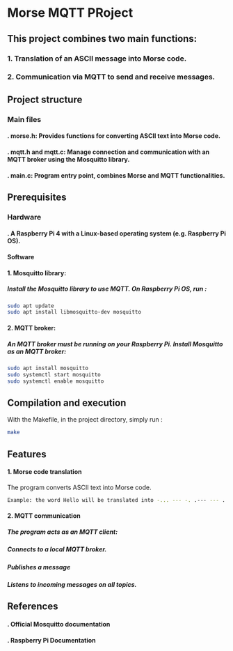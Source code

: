# Morse MQTT PRoject

## This project combines two main functions:

### 1. **Translation of an ASCII message into Morse code.**
### 2. **Communication via MQTT to send and receive messages.**

## Project structure

### Main files
#### . morse.h: Provides functions for converting ASCII text into Morse code.
#### . mqtt.h and mqtt.c: Manage connection and communication with an MQTT broker using the Mosquitto library.
#### . main.c: Program entry point, combines Morse and MQTT functionalities.

## Prerequisites

### Hardware
#### . A Raspberry Pi 4 with a Linux-based operating system (e.g. Raspberry Pi OS).

#### Software
#### 1. **Mosquitto library:**
##### Install the Mosquitto library to use MQTT. On Raspberry Pi OS, run :
```bash
sudo apt update
sudo apt install libmosquitto-dev mosquitto
````
#### 2. **MQTT broker:**
##### An MQTT broker must be running on your Raspberry Pi. Install Mosquitto as an MQTT broker:
```bash
sudo apt install mosquitto
sudo systemctl start mosquitto
sudo systemctl enable mosquitto
````
## Compilation and execution
With the Makefile, in the project directory, simply run :
```bash
make
````
## Features
#### 1. Morse code translation
The program converts ASCII text into Morse code.
```bash
Example: the word Hello will be translated into -... --- -. .--- --- ..- .-..
````
#### 2. MQTT communication
##### The program acts as an MQTT client:
##### Connects to a local MQTT broker.
##### Publishes a message 
##### Listens to incoming messages on all topics.

## References
####  . Official Mosquitto documentation
####  . Raspberry Pi Documentation
